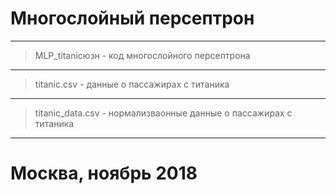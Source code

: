 Многослойный персептрон
=====================
***
> MLP_titanicюзн - код многослойного персептрона
***
> titanic.csv - данные о пассажирах с титаника
***
> titanic_data.csv - нормализваонные данные о пассажирах с титаника
***
# Москва, ноябрь 2018 